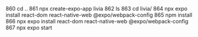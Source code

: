  860  cd ..
  861  npx create-expo-app livia
  862  ls
  863  cd livia/
  864  npx expo install react-dom react-native-web @expo/webpack-config
  865  npm install
  866  npx expo install react-dom react-native-web @expo/webpack-config
  867  npx expo start

